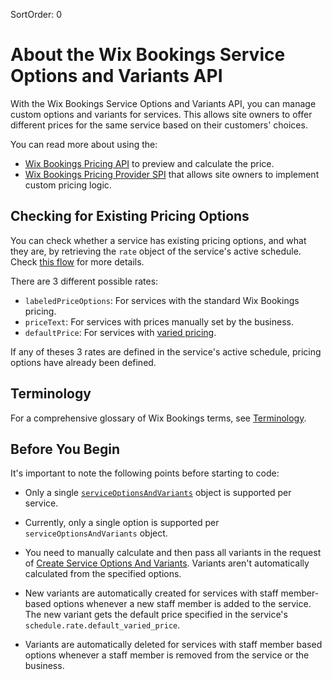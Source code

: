 SortOrder: 0
# About the Wix Bookings Service Options and Variants API


With the Wix Bookings Service Options and Variants API, you can manage custom options 
and variants for services. This allows site owners to offer different prices for the 
same service based on their customers' choices. 


You can read more about using the:
+ [Wix Bookings Pricing API](https://dev.wix.com/api/rest/wix-bookings/pricing/introduction) to preview and calculate the price.
+ [Wix Bookings Pricing Provider SPI](https://dev.wix.com/api/rest/wix-bookings/pricing-integration-spi/introduction) that allows site owners to implement custom pricing logic.


## Checking for Existing Pricing Options 

You can check whether a service has existing pricing options, and what they are, by retrieving the
`rate` object of the service's active schedule. Check [this flow](https://dev.wix.com/api/rest/wix-bookings/service-options-and-variants/sample-flows#create-staff-member-based-service-variants) for more details. 

There are 3 different possible rates:

   + `labeledPriceOptions`: For services with the standard Wix Bookings pricing.
   + `priceText`: For services with prices manually set by the business.
   + `defaultPrice`: For services with [varied pricing](https://dev.wix.com/api/rest/wix-bookings/pricing/introduction).

If any of theses 3 rates are defined in the service's active schedule, pricing options have already been defined.


## Terminology

For a comprehensive glossary of Wix Bookings terms, see [Terminology](https://dev.wix.com/api/rest/wix-bookings/terminology).


## Before You Begin

It's important to note the following points before starting to code:

+ Only a single [`serviceOptionsAndVariants`](https://dev.wix.com/api/rest/wix-bookings/service-options-and-variants/service-options-and-variants-object) object is supported per service.

+ Currently, only a single option is supported per `serviceOptionsAndVariants` object.

+ You need to manually calculate and then pass all variants in the request of 
  [Create Service Options And Variants](https://dev.wix.com/api/rest/wix-bookings/service-options-and-variants/create-service-options-and-variants). 
  Variants aren't automatically calculated from the specified options.

+ New variants are automatically created for services with staff member-based 
  options whenever a new staff member is added to the service. The new 
  variant gets the default price specified in the service's
  `schedule.rate.default_varied_price`.

+ Variants are automatically deleted for services with staff member based 
  options whenever a staff member is removed from the service or the 
  business.
